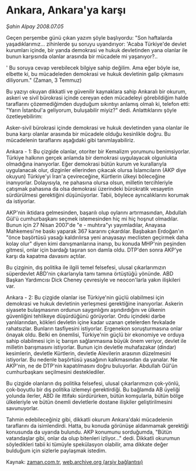 # Ankara, Ankara'ya karşı

*Şahin Alpay 2008.07.05*

<tr><td class="metin" colspan="2" style="padding-top: 20px; padding-left: 5px; padding-right: 10px;">Geçen perşembe günü çıkan yazım şöyle başlıyordu: "Son haftalarda yaşadıklarımız... zihinlerde şu soruyu uyandırıyor: 'Acaba Türkiye'de devlet kurumları içinde, bir yanda demokrasi ve hukuk devletinden yana olanlar ile bunun karşısında olanlar arasında bir mücadele mi yaşanıyor?..</td></tr><tr><td class="metin" colspan="2" style="padding-top: 20px; padding-left: 5px; padding-right: 10px;"><p>' Bu soruya cevap verebilecek bilgiye sahip değilim. Ama eğer böyle ise, elbette ki, bu mücadeleden demokrasi ve hukuk devletinin galip çıkmasını diliyorum." (Zaman, 3 Temmuz)
<p> Bu yazıyı okuyan dikkatli ve güvenilir kaynaklara sahip Ankaralı bir okurum, askeri ve sivil bürokrasi içinde cereyan eden mücadeleyi görebildiğim halde taraflarını çözemediğimden duyduğum sıkıntıyı anlamış olmalı ki, telefon etti: "Yarın İstanbul'a geliyorum, buluşabilir miyiz?" dedi. Anlattıklarını şöyle özetleyebilirim:
<p> Asker-sivil bürokrasi içinde demokrasi ve hukuk devletinden yana olanlar ile buna karşı olanlar arasında bir mücadele olduğu kesinlikle doğru. Bu mücadelenin taraflarını aşağıdaki gibi tanımlayabiliriz.
<p> Ankara - 1: Bu çizgide olanlar, otoriter bir Kemalizm yorumunu benimsiyorlar. Türkiye halkının gerçek anlamda bir demokrasi uygulayacak olgunlukta olmadığına inanıyorlar. Eğer demokrasi bütün kurum ve kurallarıyla uygulanacak olur, dizginler ellerinden çıkacak olursa İslamcıların (AKP diye okuyun) Türkiye'yi İran'a çevireceğine, Kürtlerin ülkeyi böleceğine inanıyorlar. Dolayısıyla, ne pahasına olursa olsun, milletin tercihleriyle çatışmak pahasına da olsa demokrasi üzerindeki bürokratik vesayetin sürdürülmesi gerektiğini düşünüyorlar. Tabii, böylece ayrıcalıklarını korumak da istiyorlar. 
<p> AKP'nin iktidara gelmesinden, başarılı olup oylarını artırmasından, Abdullah Gül'ü cumhurbaşkanı seçmek istemesinden hiç mi hiç hoşnut olmadılar. Bunun için 27 Nisan 2007'de "e - muhtıra"yı yayımladılar, Anayasa Mahkemesi'ne baskı yaparak 367 kararını çıkardılar. Başbakan Erdoğan'ın "önce başörtüsü yasağı kaldırılırsa yeni anayasayı meclisten geçirmek daha kolay olur" diyen kimi danışmanlarına inanıp, bu konuda MHP'nin peşinden gitmesi, onlar için bardağı taşıran son damla oldu. DTP'den sonra AKP'ye karşı da kapatma davasını açtılar. 
<p> Bu çizginin, dış politika ile ilgili temel felsefesi, ulusal çıkarlarımızın süperdevlet ABD'nin çıkarlarıyla tamı tamına örtüştüğü yönünde. ABD Başkan Yardımcısı Dick Cheney çevresiyle ve neocon'larla yakın ilişkileri var.
<p> Ankara - 2: Bu çizgide olanlar ise Türkiye'nin güçlü olabilmesi için demokrasi ve hukuk devletinin yerleşmesi gerektiğine inanıyorlar. Askerin siyasete bulaşmasının ordunun saygınlığını aşındırdığını ve ülkenin güvenliğini tehlikeye düşürdüğünü görüyorlar. Ordu içindeki darbe yanlılarından, kökleri devletin içine kadar uzanan çetelerden fevkalade rahatsızlar. Bunların tasfiyesini istiyorlar. Ergenekon soruşturmasına onlar önayak oldu. Belki en önemlisi, Türkiye'nin güçlü bir ekonomiye ve orduya sahip olabilmesi için iç barışın sağlanmasına büyük önem veriyor, devlet ile milletin barışmasını istiyorlar. Bunun için devletle muhafazakar (dindar) kesimlerin, devletle Kürtlerin, devletle Alevilerin arasının düzelmesini istiyorlar. Bu nedenle başörtüsü yasağının kalkmasından da yanalar. Ne AKP'nin, ne de DTP'nin kapatılmasını doğru buluyorlar. Abdullah Gül'ün cumhurbaşkanı seçilmesini desteklediler. 
<p> Bu çizgide olanların dış politika felsefesi, ulusal çıkarlarımızın çok-yönlü, çok-boyutlu bir dış politika izlemeyi gerektirdiği. Bu bağlamda AB üyeliği yolunda ilerler, ABD ile ittifakı sürdürürken, bütün komşularla, bütün bölge ülkeleriyle ve bütün önemli devletlerle dostane ilişkiler geliştirilmesini savunuyorlar.
<p> Tahmin edebileceğiniz gibi, dikkatli okurum Ankara'daki mücadelenin taraflarını da isimlendirdi. Hatta, bu konuda görünüşe aldanmamak gerektiği konusunda da uyarıda bulundu. AKP konumunu sorduğumda, "Bütün vatandaşlar gibi, onlar da olup bitenleri izliyor..." dedi. Dikkatli okurumun söyledikleri tabii ki tümüyle spekülasyon olabilir, ama dikkate değer bulduğum için sizlerle paylaşmak istedim.<br/></p></p></p></p></p></p></p></p></p></td></tr>

Kaynak: [zaman.com.tr](http://zaman.com.tr/yazar.do?yazino=710424), [web.archive.org (arşiv bağlantısı)](http://web.archive.org/web/20080802055247/http://www.zaman.com.tr:80/yazar.do?yazino=710424)
